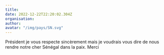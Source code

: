 ```yaml
---
title: 
date: 2022-12-22T22:20:02.304Z
organisation: 
author: 
avatar: "/img/pays/SN.svg"
---
```


Président je vous respecte sincèrement mais je voudrais vous dire de nous rendre notre cher Sénégal dans la paix. Merci